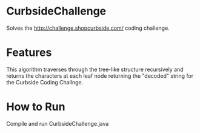 # CurbsideChallenge

Solves the http://challenge.shopcurbside.com/ coding challenge.

# Features
This algorithm traverses through the tree-like structure recursively and returns the characters at each leaf node returning the "decoded" string for the Curbside Coding Challnge.

# How to Run
Compile and run CurbsideChallenge.java

